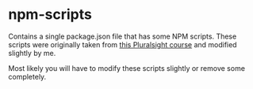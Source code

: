 # npm-scripts
Contains a single package.json file that has some NPM scripts. These scripts were originally taken from [this Pluralsight course](https://app.pluralsight.com/library/courses/npm-build-tool-introduction/exercise-files) and modified slightly by me.

Most likely you will have to modify these scripts slightly or remove some completely.

